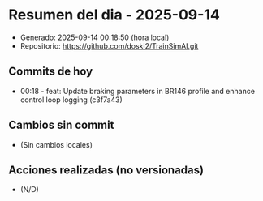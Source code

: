 # Resumen del dia - 2025-09-14

- Generado: 2025-09-14 00:18:50 (hora local)
- Repositorio: https://github.com/doski2/TrainSimAI.git

## Commits de hoy

- 00:18 - feat: Update braking parameters in BR146 profile and enhance control loop logging (c3f7a43)

## Cambios sin commit

- (Sin cambios locales)

## Acciones realizadas (no versionadas)

- (N/D)
